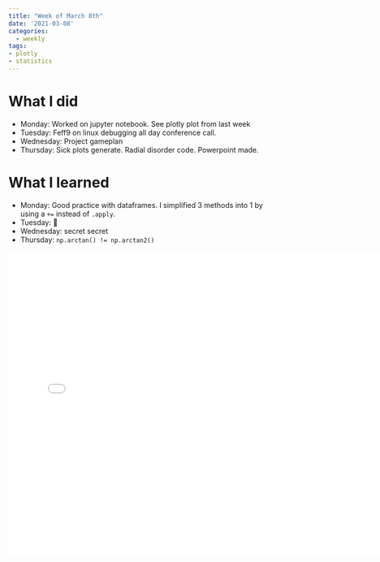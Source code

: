 ```yaml
---
title: "Week of March 8th"
date: '2021-03-08'
categories:
  - weekly
tags:
- plotly
- statistics
---
```


# What I did 
- Monday: Worked on jupyter notebook. See plotly plot from last week
- Tuesday: Feff9 on linux debugging all day conference call.
- Wednesday: Project gameplan
- Thursday: Sick plots generate. Radial disorder code. Powerpoint made.

# What I learned
- Monday: Good practice with dataframes. I simplified 3 methods into 1 by using a `+=` instead of `.apply`.
- Tuesday: 🙁
- Wednesday: secret secret 
- Thursday: `np.arctan() != np.arctan2()`

<iframe src="/assets/images/rainbow.html" height="600px" width="150%" style="border:none;"></iframe> 